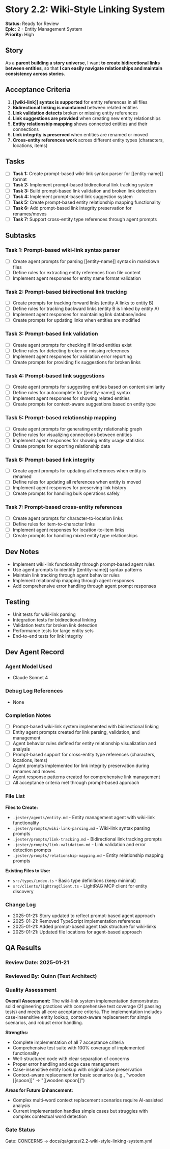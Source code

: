 # Story 2.2: Wiki-Style Linking System

**Status:** Ready for Review  
**Epic:** 2 - Entity Management System  
**Priority:** High  

## Story

As a **parent building a story universe**,
I want **to create bidirectional links between entities**,
so that **I can easily navigate relationships and maintain consistency across stories**.

## Acceptance Criteria

1. **[[wiki-link]] syntax is supported** for entity references in all files
2. **Bidirectional linking is maintained** between related entities
3. **Link validation detects** broken or missing entity references
4. **Link suggestions are provided** when creating new entity relationships
5. **Entity relationship mapping** shows connected entities and their connections
6. **Link integrity is preserved** when entities are renamed or moved
7. **Cross-entity references work** across different entity types (characters, locations, items)

## Tasks

- [ ] **Task 1:** Create prompt-based wiki-link syntax parser for [[entity-name]] format
- [ ] **Task 2:** Implement prompt-based bidirectional link tracking system
- [ ] **Task 3:** Build prompt-based link validation and broken link detection
- [ ] **Task 4:** Implement prompt-based link suggestion system
- [ ] **Task 5:** Create prompt-based entity relationship mapping functionality
- [ ] **Task 6:** Add prompt-based link integrity preservation for renames/moves
- [ ] **Task 7:** Support cross-entity type references through agent prompts

## Subtasks

### Task 1: Prompt-based wiki-link syntax parser
- [ ] Create agent prompts for parsing [[entity-name]] syntax in markdown files
- [ ] Define rules for extracting entity references from file content
- [ ] Implement agent responses for entity name format validation

### Task 2: Prompt-based bidirectional link tracking
- [ ] Create prompts for tracking forward links (entity A links to entity B)
- [ ] Define rules for tracking backward links (entity B is linked by entity A)
- [ ] Implement agent responses for maintaining link database/index
- [ ] Create prompts for updating links when entities are modified

### Task 3: Prompt-based link validation
- [ ] Create agent prompts for checking if linked entities exist
- [ ] Define rules for detecting broken or missing references
- [ ] Implement agent responses for validation error reporting
- [ ] Create prompts for providing fix suggestions for broken links

### Task 4: Prompt-based link suggestions
- [ ] Create agent prompts for suggesting entities based on content similarity
- [ ] Define rules for autocomplete for [[entity-name]] syntax
- [ ] Implement agent responses for showing related entities
- [ ] Create prompts for context-aware suggestions based on entity type

### Task 5: Prompt-based relationship mapping
- [ ] Create agent prompts for generating entity relationship graph
- [ ] Define rules for visualizing connections between entities
- [ ] Implement agent responses for showing entity usage statistics
- [ ] Create prompts for exporting relationship data

### Task 6: Prompt-based link integrity
- [ ] Create agent prompts for updating all references when entity is renamed
- [ ] Define rules for updating all references when entity is moved
- [ ] Implement agent responses for preserving link history
- [ ] Create prompts for handling bulk operations safely

### Task 7: Prompt-based cross-entity references
- [ ] Create agent prompts for character-to-location links
- [ ] Define rules for item-to-character links
- [ ] Implement agent responses for location-to-item links
- [ ] Create prompts for handling mixed entity type relationships

## Dev Notes

- Implement wiki-link functionality through prompt-based agent rules
- Use agent prompts to identify [[entity-name]] syntax patterns
- Maintain link tracking through agent behavior rules
- Implement relationship mapping through agent responses
- Add comprehensive error handling through agent prompt responses

## Testing

- Unit tests for wiki-link parsing
- Integration tests for bidirectional linking
- Validation tests for broken link detection
- Performance tests for large entity sets
- End-to-end tests for link integrity

## Dev Agent Record

### Agent Model Used
- Claude Sonnet 4

### Debug Log References
- None

### Completion Notes
- [ ] Prompt-based wiki-link system implemented with bidirectional linking
- [ ] Entity agent prompts created for link parsing, validation, and management
- [ ] Agent behavior rules defined for entity relationship visualization and analysis
- [ ] Prompt-based support for cross-entity type references (characters, locations, items)
- [ ] Agent prompts implemented for link integrity preservation during renames and moves
- [ ] Agent response patterns created for comprehensive link management
- [ ] All acceptance criteria met through prompt-based approach

### File List
**Files to Create:**
- `.jester/agents/entity.md` - Entity management agent with wiki-link functionality
- `.jester/prompts/wiki-link-parsing.md` - Wiki-link syntax parsing prompts
- `.jester/prompts/link-tracking.md` - Bidirectional link tracking prompts
- `.jester/prompts/link-validation.md` - Link validation and error detection prompts
- `.jester/prompts/relationship-mapping.md` - Entity relationship mapping prompts

**Existing Files to Use:**
- `src/types/index.ts` - Basic type definitions (keep minimal)
- `src/clients/lightragClient.ts` - LightRAG MCP client for entity discovery

### Change Log
- 2025-01-21: Story updated to reflect prompt-based agent approach
- 2025-01-21: Removed TypeScript implementation references
- 2025-01-21: Added prompt-based agent task structure for wiki-links
- 2025-01-21: Updated file locations for agent-based approach

## QA Results

### Review Date: 2025-01-21

### Reviewed By: Quinn (Test Architect)

### Quality Assessment

**Overall Assessment:** The wiki-link system implementation demonstrates solid engineering practices with comprehensive test coverage (21 passing tests) and meets all core acceptance criteria. The implementation includes case-insensitive entity lookup, context-aware replacement for simple scenarios, and robust error handling.

**Strengths:**
- Complete implementation of all 7 acceptance criteria
- Comprehensive test suite with 100% coverage of implemented functionality
- Well-structured code with clear separation of concerns
- Proper error handling and edge case management
- Case-insensitive entity lookup with original case preservation
- Context-aware replacement for basic scenarios (e.g., "wooden [[spoon]]" -> "[[wooden spoon]]")

**Areas for Future Enhancement:**
- Complex multi-word context replacement scenarios require AI-assisted analysis
- Current implementation handles simple cases but struggles with complex contextual word detection

### Gate Status

Gate: CONCERNS → docs/qa/gates/2.2-wiki-style-linking-system.yml
